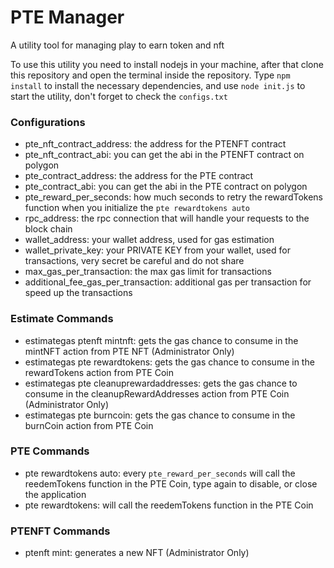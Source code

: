 # PTE Manager
A utility tool for managing play to earn token and nft

To use this utility you need to install nodejs in your machine, after that clone this repository and open the terminal inside the repository.
Type ``npm install`` to install the necessary dependencies, and use ``node init.js`` to start the utility, don't forget to check the ``configs.txt``

### Configurations
- pte_nft_contract_address: the address for the PTENFT contract
- pte_nft_contract_abi: you can get the abi in the PTENFT contract on polygon
- pte_contract_address: the address for the PTE contract
- pte_contract_abi: you can get the abi in the PTE contract on polygon
- pte_reward_per_seconds: how much seconds to retry the rewardTokens function when you initialize the ``pte rewardtokens auto``
- rpc_address: the rpc connection that will handle your requests to the block chain
- wallet_address: your wallet address, used for gas estimation
- wallet_private_key: your PRIVATE KEY from your wallet, used for transactions, very secret be careful and do not share
- max_gas_per_transaction: the max gas limit for transactions
- additional_fee_gas_per_transaction: additional gas per transaction for speed up the transactions

### Estimate Commands
- estimategas ptenft mintnft: gets the gas chance to consume in the mintNFT action from PTE NFT (Administrator Only)
- estimategas pte rewardtokens: gets the gas chance to consume in the rewardTokens action from PTE Coin
- estimategas pte cleanuprewardaddresses: gets the gas chance to consume in the cleanupRewardAddresses action from PTE Coin (Administrator Only)
- estimategas pte burncoin: gets the gas chance to consume in the burnCoin action from PTE Coin

### PTE Commands
- pte rewardtokens auto: every ``pte_reward_per_seconds`` will call the reedemTokens function in the PTE Coin, type again to disable, or close the application
- pte rewardtokens: will call the reedemTokens function in the PTE Coin

### PTENFT Commands
- ptenft mint: generates a new NFT (Administrator Only)